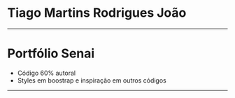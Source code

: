 # Tiago Martins Rodrigues João
-------------
# Portfólio Senai
- Código 60% autoral
- Styles em boostrap e inspiração em outros códigos 

-------------


